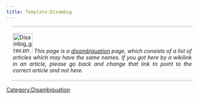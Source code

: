 ```yaml
---
title: Template:Disambig
---
```


<div style="text-align: justify; margin: 1em; padding: 0.2em; border-top: 3px double #cccccc; border-bottom: 3px double #cccccc;">

<img src="Disambig_gray.png" title="Disambig_gray.png" width="52"
alt="Disambig_gray.png" /> *This page is a
[disambiguation](:Category:Disambiguation "wikilink") page, which
consists of a list of articles which may have the same names. If you got
here by a wikilink in an article, please go back and change that link to
point to the correct article and not here.*

</div>

<noinclude> </noinclude><includeonly> </includeonly>

[](Category:Templates "wikilink")
[Category:Disambiguation](Category:Disambiguation "wikilink")
